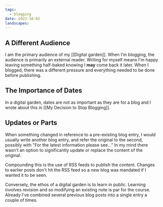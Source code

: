 ```yaml
---
tags:
  - blogging
date: 2023-10-02
landscapes: 
---
```

## A Different Audience
I am the primary audience of my [[Digital garden]]. When I'm blogging, the audience is primarily an external reader. Writing for myself means I'm happy leaving something half-baked knowing I **may** come back it later. When I blogged, there was a different pressure and everything needed to be done before publishing.

## The Importance of Dates
In a digital garden, dates are not as important as they are for a blog and I wrote about this in [[My Decision to Stop Blogging]]. 

## Updates or Parts
When something changed in reference to a pre-existing blog entry, I would usually write another blog entry, and refer the original to the second, possibly with "For the latest information please see..." In my mind there wasn't an option to significantly update or replace the content of the original.

Compounding this is the use of RSS feeds to publish the content. Changes to earlier posts don't hit the RSS feed so a new blog was mandated if I wanted it to be seen.

Conversely, the ethos of a digital garden is to learn in public. Learning involves revision and so modifying an existing note is par for the course. Already I've combined several previous blog posts into a single entry a couple of times.